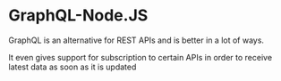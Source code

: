# GraphQL-Node.JS
GraphQL is an alternative for REST APIs and is better in a lot of ways.


It even gives support for subscription to certain APIs in order to receive latest data as soon as it is updated 
